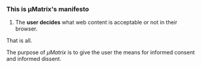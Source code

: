 ### This is µMatrix's manifesto

1. The **user decides** what web content is acceptable or not in their browser.

That is all.

The purpose of _µMatrix_ is to give the user the means for informed
consent and informed dissent.
